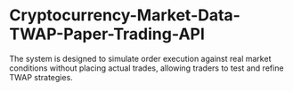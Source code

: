 # Cryptocurrency-Market-Data-TWAP-Paper-Trading-API
The system is designed to simulate order execution against real market conditions without placing actual trades, allowing traders to test and refine TWAP strategies.

